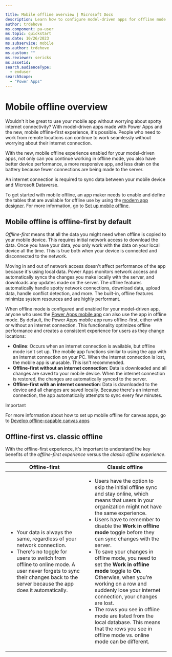 ```yaml
---

title: Mobile offline overview | Microsoft Docs
description: Learn how to configure model-driven apps for offline mode.
author: trdehove
ms.component: pa-user
ms.topic: quickstart
ms.date: 10/26/2023
ms.subservice: mobile
ms.author: trdehove
ms.custom: ""
ms.reviewer: sericks
ms.assetid: 
search.audienceType: 
  - enduser
searchScope:
  - "Power Apps"
---
```


# Mobile offline overview

Wouldn't it be great to use your mobile app without worrying about spotty internet connectivity? With model-driven apps made with Power Apps and the new, mobile offline-first experience, it's possible. People who need to work from remote locations can continue to work seamlessly without worrying about their internet connection.

With the new, mobile offline experience enabled for your model-driven apps, not only can you continue working in offline mode, you also have better device performance, a more responsive app, and less drain on the battery because fewer connections are being made to the server.

An internet connection is required to sync data between your mobile device and Microsoft Dataverse.

To get started with mobile offline, an app maker needs to enable and define the tables that are available for offline use by using the [modern app designer](../maker/model-driven-apps/app-designer-overview.md). For more information, go to [Set up mobile offline](setup-mobile-offline.md).

## Mobile offline is offline-first by default

_Offline-first_ means that all the data you might need when offline is copied to your mobile device. This requires initial network access to download the data. Once you have your data, you only work with the data on your local device all the time. This is true both when your device is connected and disconnected to the network.

Moving in and out of network access doesn't affect performance of the app because it's using local data. Power Apps monitors network access and automatically syncs the changes you make locally with the server, and downloads any updates made on the server. The offline features automatically handle spotty network connections, download data, upload data, handle conflict detection, and more. The built-in, offline features minimize system resources and are highly performant.

When offline mode is configured and enabled for your model-driven app, anyone who uses the [Power Apps mobile app](run-powerapps-on-mobile.md) can also use the app in offline mode. By default, the Power Apps mobile app runs offline-first, either with or without an internet connection. This functionality optimizes offline performance and creates a consistent experience for users as they change locations:

- **Online**: Occurs when an internet connection is available, but offline mode isn't set up. The mobile app functions similar to using the app with an internet connection on your PC. When the internet connection is lost, the mobile app is unusable. This isn't recommended.
- **Offline-first without an internet connection**: Data is downloaded and all changes are saved to your mobile device. When the internet connection is restored, the changes are automatically synced to the server.
- **Offline-first with an internet connection**: Data is downloaded to the device and all changes are saved locally. Because there's an internet connection, the app automatically attempts to sync every few minutes.

> [!IMPORTANT]
> For more information about how to set up mobile offline for canvas apps, go to [Develop offline-capable canvas apps](../maker/canvas-apps/offline-apps.md)

## Offline-first vs. classic offline

With the offline-first experience, it's important to understand the key benefits of the _offline-first experience_ versus the _classic offline experience_.

| **Offline-first** | **Classic offline** |
|-------------------------|-------------------------|
| <ul><li>Your data is always the same, regardless of your network connection.</li><li>There's no toggle for users to switch from offline to online mode. A user never forgets to sync their changes back to the server because the app does it automatically.</li></ul>| <ul><li>Users have the option to skip the initial offline sync and stay online, which means that users in your organization might not have the same experience.</li><li>Users have to remember to disable the **Work in offline mode** toggle before they can sync changes with the server.</li><li>To save your changes in offline mode, you need to set the **Work in offline mode** toggle to **On**. Otherwise, when you're working on a row and suddenly lose your internet connection, your changes are lost.</li><li>The rows you see in offline mode are listed from the local database. This means that the rows you see in offline mode vs. online mode can be different.</li></ul> |

